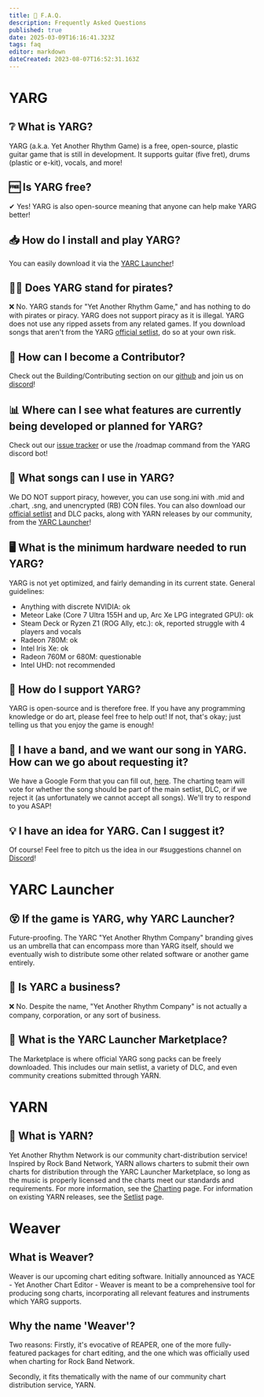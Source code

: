 ```yaml
---
title: 📓 F.A.Q.
description: Frequently Asked Questions
published: true
date: 2025-03-09T16:16:41.323Z
tags: faq
editor: markdown
dateCreated: 2023-08-07T16:52:31.163Z
---
```


# YARG
## ❔ What is YARG?
YARG (a.k.a. Yet Another Rhythm Game) is a free, open-source, plastic guitar game that is still in development. It supports guitar (five fret), drums (plastic or e-kit), vocals, and more!

## 🆓 Is YARG free?
✔ Yes! YARG is also open-source meaning that anyone can help make YARG better!

## 📥 How do I install and play YARG?
You can easily download it via the [YARC Launcher](/launcher)!

## 🏴‍☠ Does YARG stand for pirates?
❌ No. YARG stands for "Yet Another Rhythm Game," and has nothing to do with pirates or piracy. YARG does not support piracy as it is illegal. YARG does not use any ripped assets from any related games. If you download songs that aren't from the YARG [official setlist](/songs/Setlist), do so at your own risk.

## 🤝 How can I become a Contributor?
Check out the Building/Contributing section on our [github](https://github.com/YARC-Official/YARG) and join us on [discord](https://discord.gg/sqpu4R552r)!

## 📊 Where can I see what features are currently being developed or planned for YARG?
Check out our [issue tracker](https://yarg.youtrack.cloud/issues) or use the /roadmap command from the YARG discord bot!

## 🎵 What songs can I use in YARG?
We DO NOT support piracy, however, you can use song.ini with .mid and .chart, .sng, and unencrypted (RB) CON files.
You can also download our [official setlist](/songs/Setlist) and DLC packs, along with YARN releases by our community, from the [YARC Launcher](/launcher)!

## 🖥️ What is the minimum hardware needed to run YARG?
YARG is not yet optimized, and fairly demanding in its current state. General guidelines:
- Anything with discrete NVIDIA: ok
- Meteor Lake (Core 7 Ultra 155H and up, Arc Xe LPG integrated GPU): ok
- Steam Deck or Ryzen Z1 (ROG Ally, etc.): ok, reported struggle with 4 players and vocals
- Radeon 780M: ok
- Intel Iris Xe: ok
- Radeon 760M or 680M: questionable
- Intel UHD: not recommended

## 💁‍ How do I support YARG?
YARG is open-source and is therefore free. If you have any programming knowledge or do art, please feel free to help out! If not, that's okay; just telling us that you enjoy the game is enough!

## 🎼 I have a band, and we want our song in YARG. How can we go about requesting it?
We have a Google Form that you can fill out, [here](https://forms.gle/cHWuGqzrFchgzZHU7). The charting team will vote for whether the song should be part of the main setlist, DLC, or if we reject it (as unfortunately we cannot accept all songs). We'll try to respond to you ASAP!

## 💡 I have an idea for YARG. Can I suggest it?
Of course! Feel free to pitch us the idea in our #suggestions channel on [Discord](https://discord.gg/sqpu4R552r)!

# YARC Launcher
## 😵 If the game is YARG, why YARC Launcher?
Future-proofing. The YARC "Yet Another Rhythm Company" branding gives us an umbrella that can encompass more than YARG itself, should we eventually wish to distribute some other related software or another game entirely.

## 🏢 Is YARC a business?
❌ No. Despite the name, "Yet Another Rhythm Company" is not actually a company, corporation, or any sort of business.

## 🏪 What is the YARC Launcher Marketplace?
The Marketplace is where official YARG song packs can be freely downloaded. This includes our main setlist, a variety of DLC, and even community creations submitted through YARN.

# YARN
## 🧶 What is YARN?
Yet Another Rhythm Network is our community chart-distribution service! Inspired by Rock Band Network, YARN allows charters to submit their own charts for distribution through the YARC Launcher Marketplace, so long as the music is properly licensed and the charts meet our standards and requirements. For more information, see the [Charting](/songs/charting#yarn) page. For information on existing YARN releases, see the [Setlist](/songs/Setlist#yarn) page.

# Weaver
## What is Weaver?
Weaver is our upcoming chart editing software. Initially announced as YACE - Yet Another Chart Editor - Weaver is meant to be a comprehensive tool for producing song charts, incorporating all relevant features and instruments which YARG supports.

## Why the name 'Weaver'?
Two reasons: Firstly, it's evocative of REAPER, one of the more fully-featured packages for chart editing, and the one which was officially used when charting for Rock Band Network.

Secondly, it fits thematically with the name of our community chart distribution service, YARN.


